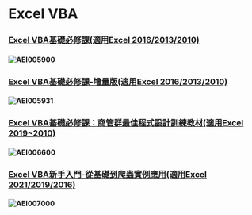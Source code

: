 # Excel VBA

### [Excel VBA基礎必修課(適用Excel 2016/2013/2010)](http://books.gotop.com.tw/download/AEI005900)
#### ![AEI005900](http://www.gotop.com.tw/Waweb2004/WawebImages/bookXL/AEI005900.jpg)

### [Excel VBA基礎必修課-增量版(適用Excel 2016/2013/2010)](http://books.gotop.com.tw/download/AEI005931)
#### ![AEI005931](http://www.gotop.com.tw/Waweb2004/WawebImages/bookXL/AEI005931.jpg)

### [Excel VBA基礎必修課：商管群最佳程式設計訓練教材(適用Excel 2019~2010)](http://books.gotop.com.tw/download/AEI006600)
#### ![AEI006600](http://www.gotop.com.tw/Waweb2004/WawebImages/bookXL/AEI006600.jpg)

###	[Excel VBA新手入門-從基礎到爬蟲實例應用(適用Excel 2021/2019/2016)](http://books.gotop.com.tw/download/AEI007000)
#### ![AEI007000](http://www.gotop.com.tw/Waweb2004/WawebImages/bookXL/AEI007000.jpg)